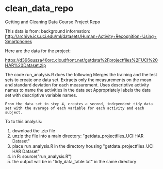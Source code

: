 # clean_data_repo
Getting and Cleaning Data Course Project Repo

This data is from:
background information:
http://archive.ics.uci.edu/ml/datasets/Human+Activity+Recognition+Using+Smartphones 

Here are the data for the project:

https://d396qusza40orc.cloudfront.net/getdata%2Fprojectfiles%2FUCI%20HAR%20Dataset.zip

The code run_analysis.R does the following
    Merges the training and the test sets to create one data set.
    Extracts only the measurements on the mean and standard deviation for each measurement. 
    Uses descriptive activity names to name the activities in the data set
    Appropriately labels the data set with descriptive variable names. 

    From the data set in step 4, creates a second, independent tidy data set with the average of each variable for each activity and each subject.
	
To to this analysis:
1. download the .zip file
2. unzip the file into a main directory: "getdata_projectfiles_UCI HAR Dataset"
3. place run_analysis.R in the directory housing "getdata_projectfiles_UCI HAR Dataset"
4. in R: source("run_analysis.R")
5. the output will be in "tidy_data_table.txt" in the same directory